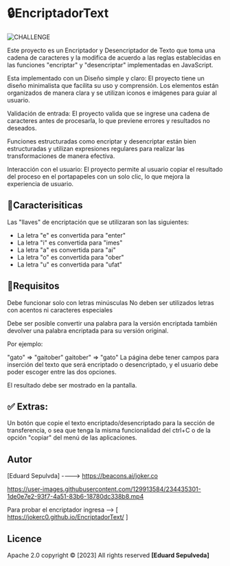 # 🔒EncriptadorText

![CHALLENGE](https://user-images.githubusercontent.com/129913584/234436673-cc8b1626-8b3d-4d14-81df-8327517fc79a.PNG)



Este proyecto es un Encriptador y Desencriptador de Texto que toma una cadena de caracteres y la modifica de acuerdo a las reglas establecidas en las funciones "encriptar" y "desencriptar" implementadas en JavaScript.

Esta implementado con un Diseño simple y claro: El proyecto tiene un diseño minimalista que facilita su uso y comprensión. Los elementos están organizados de manera clara y se utilizan iconos e imágenes para guiar al usuario.

Validación de entrada: El proyecto valida que se ingrese una cadena de caracteres antes de procesarla, lo que previene errores y resultados no deseados.

Funciones  estructuradas como encriptar y desencriptar están bien estructuradas y utilizan expresiones regulares para realizar las transformaciones de manera efectiva.

Interacción con el usuario: El proyecto permite al usuario copiar el resultado del proceso en el portapapeles con un solo clic, lo que mejora la experiencia de usuario.


## 📖Caracterisiticas 
Las "llaves" de encriptación que se utilizaran son las siguientes:

* La letra "e" es convertida para "enter"
* La letra "i" es convertida para "imes"
* La letra "a" es convertida para "ai"
* La letra "o" es convertida para "ober"
* La letra "u" es convertida para "ufat"

## 🧩Requisitos
Debe funcionar solo con letras minúsculas
No deben ser utilizados letras con acentos ni caracteres especiales

Debe ser posible convertir una palabra para la versión encriptada también devolver una palabra encriptada para su versión original.

Por ejemplo:

"gato" => "gaitober"
gaitober" => "gato"
La página debe tener campos para inserción del texto que será encriptado o desencriptado, y el usuario debe poder escoger entre las dos opciones.

El resultado debe ser mostrado en la pantalla.

## ✅ Extras:
Un botón que copie el texto encriptado/desencriptado para la sección de transferencia, o sea que tenga la misma funcionalidad del ctrl+C o de la opción "copiar" del menú de las aplicaciones.



## Autor
[Eduard Sepulvda] ----> https://beacons.ai/joker.co



https://user-images.githubusercontent.com/129913584/234435301-1de0e7e2-93f7-4a51-83b6-18780dc338b8.mp4

Para probar el encriptador ingresa -->  [ https://jokerc0.github.io/EncriptadorText/ ]

## Licence
Apache 2.0 copyright © [2023] All rights reserved **[Eduard Sepulveda]**

